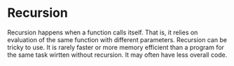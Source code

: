 # Recursion

Recursion happens when a function calls itself.  That is, it relies on evaluation of the same function with different parameters.  Recursion can be tricky to use.  It is rarely faster or more memory efficient than a program for the same task wirtten without recursion.  It may often have less overall code.    
